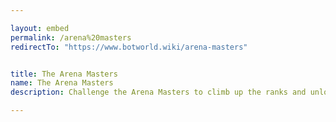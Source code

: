 ```yaml
---

layout: embed
permalink: /arena%20masters
redirectTo: "https://www.botworld.wiki/arena-masters"


title: The Arena Masters
name: The Arena Masters
description: Challenge the Arena Masters to climb up the ranks and unlock precious Botpack slots! Tips & Infos on how to beat every Arena Master you'll have to face in Botworld Adventure!

---
```

